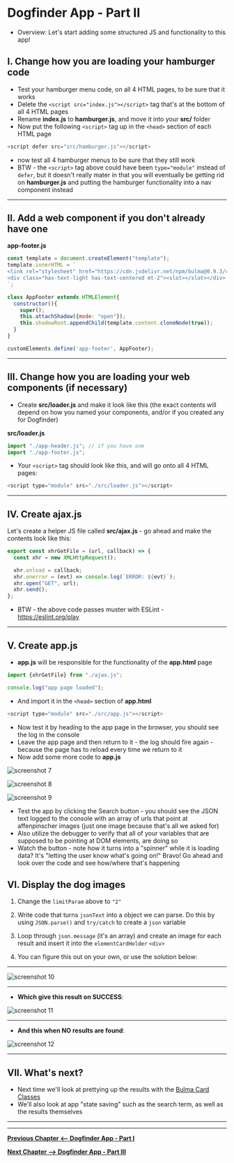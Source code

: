 # Dogfinder App - Part II

- Overview: Let's start adding some structured JS and functionality to this app!


## I. Change how you are loading your hamburger code
- Test your hamburger menu code, on all 4 HTML pages, to be sure that it works
- Delete the `<script src="index.js"></script>` tag that's at the bottom of all 4 HTML pages
- Rename **index.js** to **hamburger.js**, and move it into your **src/** folder
- Now put the following `<script>` tag up in the `<head>` section of each HTML page

```js
<script defer src="src/hamburger.js"></script>
``` 

- now test all 4 hamburger menus to be sure that they still work
- BTW - the `<script>` tag above could have been `type="module"` instead of `defer`, but it doesn't really mater in that you will eventually be getting rid on **hamburger.js** and putting the hamburger functionality into a nav component instead

<hr>

## II. Add a web component if you don't already have one


**app-footer.js**
```js
const template = document.createElement("template");
template.innerHTML = `
<link rel="stylesheet" href="https://cdn.jsdelivr.net/npm/bulma@0.9.3/css/bulma.min.css">
<div class="has-text-light has-text-centered mt-2"><slot></slot></div>
`;

class AppFooter extends HTMLElement{
  constructor(){
    super();
    this.attachShadow({mode: "open"});
    this.shadowRoot.appendChild(template.content.cloneNode(true));
  }
} 

customElements.define('app-footer', AppFooter);
````

<hr>

## III. Change how you are loading your web components (if necessary)

- Create **src/loader.js** and make it look like this (the exact contents will depend on how you named your components, and/or if you created any for Dogfinder)


**src/loader.js**
```js
import "./app-header.js"; // if you have one
import "./app-footer.js";
```

- Your `<script>` tag should look like this, and will go onto all 4 HTML pages:

```js
<script type="module" src="./src/loader.js"></script>
```

<hr>

## IV. Create **ajax.js**

Let's create a helper JS file called **src/ajax.js** - go ahead and make the contents look like this:

```js
export const xhrGetFile = (url, callback) => {
  const xhr = new XMLHttpRequest();

  xhr.onload = callback;
  xhr.onerror = (evt) => console.log(`ERROR: ${evt}`);
  xhr.open("GET", url);
  xhr.send();
};
```

- BTW - the above code passes muster with ESLint - https://eslint.org/play

<hr>

## V. Create **app.js**

- **app.js** will be responsible for the functionality of the **app.html** page


```js
import {xhrGetFile} from "./ajax.js";

console.log("app page loaded");
```


- And import it in the `<head>` section of **app.html**

```js
<script type="module" src="./src/app.js"></script>
```

- Now test it by heading to the app page in the browser, you should see the log in the console
- Leave the app page and then return to it - the log should fire again - because the page has to reload every time we return to it
- Now add some more code to **app.js**

![screenshot 7](_images/_df-images/dogfinder-7.png)

![screenshot 8](_images/_df-images/dogfinder-8.png)

![screenshot 9](_images/_df-images/dogfinder-9.png)


- Test the app by clicking the Search button - you should see the JSON text logged to the console with an array of urls that point at affenpinscher images (just one image because that's all we asked for)
- Also utilize the debugger to verify that all of your variables that are supposed to be pointing at DOM elements, are doing so
- Watch the button - note how it turns into a "spinner" while it is loading data? It's "letting the user know what's going on!" Bravo! Go ahead and look over the code and see how/where that's happening

## VI. Display the dog images

1) Change the `limitParam` above to `"2"`

2) Write code that turns `jsonText` into a object we can parse. Do this by using `JSON.parse()` and `try/catch` to create a `json` variable

3) Loop through `json.message` (it's an array) and create an image for each result and insert it into the `elementCardHolder` `<div>`

4) You can figure this out on your own, or use the solution below:

<hr>

![screenshot 10](_images/_df-images/dogfinder-10.png)

<hr>

- **Which give this result on SUCCESS**:

![screenshot 11](_images/_df-images/dogfinder-11.png)

<hr>

- **And this when NO results are found**:

![screenshot 12](_images/_df-images/dogfinder-12.png)

<hr>

## VII. What's next?

- Next time we'll look at prettying up the results with the [Bulma Card Classes](https://bulma.io/documentation/components/card/)
- We'll also look at app "state saving" such as the search term, as well as the results themselves



<hr><hr>

[**Previous Chapter <-- Dogfinder App - Part I**](dogfinder-1.md) 

[**Next Chapter --> Dogfinder App - Part III**](dogfinder-3.md)




